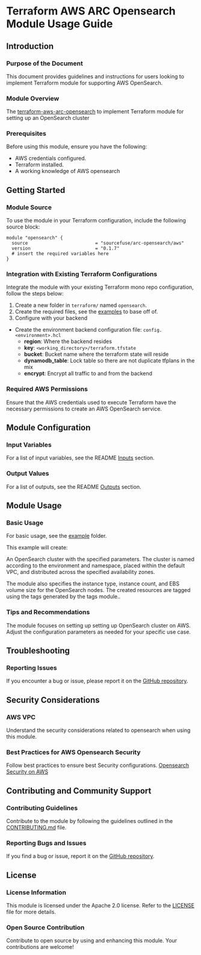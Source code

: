 # Terraform AWS ARC Opensearch Module Usage Guide

## Introduction

### Purpose of the Document

This document provides guidelines and instructions for users looking to implement Terraform module for supporting AWS OpenSearch.

### Module Overview

The [terraform-aws-arc-opensearch](https://github.com/sourcefuse/terraform-aws-arc-opensearch) to implement Terraform module for setting up an OpenSearch cluster

### Prerequisites

Before using this module, ensure you have the following:

- AWS credentials configured.
- Terraform installed.
- A working knowledge of AWS opensearch

## Getting Started

### Module Source

To use the module in your Terraform configuration, include the following source block:

```hcl
module "opensearch" {
  source                         = "sourcefuse/arc-opensearch/aws"
  version                        = "0.1.7"
  # insert the required variables here
}
```

### Integration with Existing Terraform Configurations

Integrate the module with your existing Terraform mono repo configuration, follow the steps below:

1. Create a new folder in `terraform/` named `opensearch`.
2. Create the required files, see the [examples](https://github.com/sourcefuse/terraform-aws-arc-opensearch/tree/main/examples/simple) to base off of.
3. Configure with your backend
  - Create the environment backend configuration file: `config.<environment>.hcl`
    - **region**: Where the backend resides
    - **key**: `<working_directory>/terraform.tfstate`
    - **bucket**: Bucket name where the terraform state will reside
    - **dynamodb_table**: Lock table so there are not duplicate tfplans in the mix
    - **encrypt**: Encrypt all traffic to and from the backend

### Required AWS Permissions

Ensure that the AWS credentials used to execute Terraform have the necessary permissions to create an AWS OpenSearch service.

## Module Configuration

### Input Variables

For a list of input variables, see the README [Inputs](https://github.com/sourcefuse/terraform-aws-arc-opensearch?tab=readme-ov-file#inputs) section.

### Output Values

For a list of outputs, see the README [Outputs](https://github.com/sourcefuse/terraform-aws-arc-opensearch?tab=readme-ov-file#outputs) section.

## Module Usage

### Basic Usage

For basic usage, see the [example](https://github.com/sourcefuse/terraform-aws-arc-opensearch/tree/main/example) folder.

This example will create:

An OpenSearch cluster with the specified parameters. The cluster is named according to the environment and namespace, placed within the default VPC, and distributed across the specified availability zones. 

The module also specifies the instance type, instance count, and EBS volume size for the OpenSearch nodes. The created resources are tagged using the tags generated by the tags module..

### Tips and Recommendations

The module focuses on setting up setting up OpenSearch cluster on AWS. Adjust the configuration parameters as needed for your specific use case.

## Troubleshooting

### Reporting Issues

If you encounter a bug or issue, please report it on the [GitHub repository](https://github.com/sourcefuse/terraform-aws-arc-opensearch/issues).

## Security Considerations

### AWS VPC

Understand the security considerations related to opensearch when using this module.

### Best Practices for AWS Opensearch Security

Follow best practices to ensure best Security configurations.
[Opensearch Security on AWS](https://docs.aws.amazon.com/opensearch-service/latest/developerguide/bp.html)

## Contributing and Community Support

### Contributing Guidelines

Contribute to the module by following the guidelines outlined in the [CONTRIBUTING.md](https://github.com/sourcefuse/terraform-aws-arc-opensearch/blob/main/CONTRIBUTING.md) file.

### Reporting Bugs and Issues

If you find a bug or issue, report it on the [GitHub repository](https://github.com/sourcefuse/terraform-aws-arc-opensearch/issues).

## License

### License Information

This module is licensed under the Apache 2.0 license. Refer to the [LICENSE](https://github.com/sourcefuse/terraform-aws-arc-opensearch/blob/main/LICENSE) file for more details.

### Open Source Contribution

Contribute to open source by using and enhancing this module. Your contributions are welcome!
